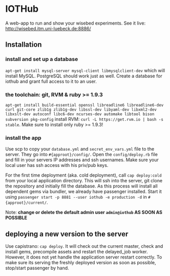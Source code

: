 IOTHub
======

A web-app to run and show your wisebed experiments.
See it live: http://wisebed.itm.uni-luebeck.de:8886/

## Installation ##

### install and set up a database ###
`apt-get install mysql-server mysql-client libmysqlclient-dev`
which will install MySQL. PostgreSQL should work just as well.
Create a database for iothub and grant full access to it to an user.

### the toolchain: git, RVM & ruby >= 1.9.3 ###
`apt-get install build-essential openssl libreadline6 libreadline6-dev curl git-core zlib1g zlib1g-dev libssl-dev libyaml-dev libxml2-dev libxslt-dev autoconf libc6-dev ncurses-dev automake libtool bison subversion pkg-config`
install RVM:
`curl -L https://get.rvm.io | bash -s stable`.
Make sure to install only ruby >= 1.9.3!

### install the app ###
Use scp to copy your `database.yml` and `secret_env_vars.yml` file to the server. They go into `#{approot}/config/`.
Open the `config/deploy.rb` file and fill in your servers IP addresses and ssh usernames. Make sure your local user has ssh access with his priv/pub keys.

For the first time deployment (aka. cold deployment), call `cap deploy:cold` from your local application directory. This will ssh into the server, git clone the repository and initially fill the database.
As this process will install all dependent gems via bundler, we already have passenger installed. Start it using `passenger start -p 8881 --user iothub -e production -d` in `#{approot}/current/`.

Note: **change or delete the default admin user `admin@iothub` AS SOON AS POSSIBLE**

## deploying a new version to the server ##

Use capistrano: `cap deploy`. It will check out the current master, check and install gems, precompile assets and restart the delayed_job worker. However, it does not yet handle the application server restart correctly. To make sure its serving the freshly deployed version as soon as possible, stop/start passenger by hand.